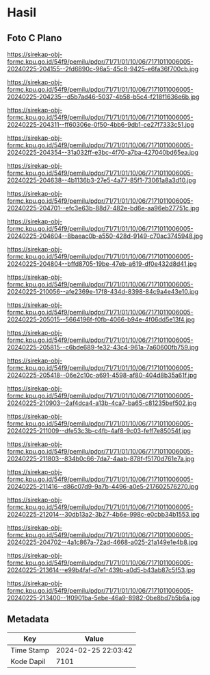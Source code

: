 # Hasil

## Foto C Plano

https://sirekap-obj-formc.kpu.go.id/54f9/pemilu/pdpr/71/71/01/10/06/7171011006005-20240225-204155--2fd6890c-96a5-45c8-9425-e6fa36f700cb.jpg

https://sirekap-obj-formc.kpu.go.id/54f9/pemilu/pdpr/71/71/01/10/06/7171011006005-20240225-204235--d5b7ad46-5037-4b58-b5c4-f218f1636e6b.jpg

https://sirekap-obj-formc.kpu.go.id/54f9/pemilu/pdpr/71/71/01/10/06/7171011006005-20240225-204311--ff60306e-0f50-4bb6-9db1-ce27f7333c51.jpg

https://sirekap-obj-formc.kpu.go.id/54f9/pemilu/pdpr/71/71/01/10/06/7171011006005-20240225-204354--31a032ff-e3bc-4f70-a7ba-427040bd65ea.jpg

https://sirekap-obj-formc.kpu.go.id/54f9/pemilu/pdpr/71/71/01/10/06/7171011006005-20240225-204638--4b1136b3-27e5-4a77-85f1-73061a8a3d10.jpg

https://sirekap-obj-formc.kpu.go.id/54f9/pemilu/pdpr/71/71/01/10/06/7171011006005-20240225-204701--efc3e63b-88d7-482e-bd6e-aa96eb27751c.jpg

https://sirekap-obj-formc.kpu.go.id/54f9/pemilu/pdpr/71/71/01/10/06/7171011006005-20240225-204604--8baeac0b-a550-428d-9149-c70ac3745948.jpg

https://sirekap-obj-formc.kpu.go.id/54f9/pemilu/pdpr/71/71/01/10/06/7171011006005-20240225-204804--bffd8705-19be-47eb-a619-df0e432d8d41.jpg

https://sirekap-obj-formc.kpu.go.id/54f9/pemilu/pdpr/71/71/01/10/06/7171011006005-20240225-210056--afe2369e-17f8-434d-8398-84c9a4e43e10.jpg

https://sirekap-obj-formc.kpu.go.id/54f9/pemilu/pdpr/71/71/01/10/06/7171011006005-20240225-205015--5664196f-f0fb-4066-b94e-4f06dd5e13f4.jpg

https://sirekap-obj-formc.kpu.go.id/54f9/pemilu/pdpr/71/71/01/10/06/7171011006005-20240225-205815--c6bde689-fe32-43c4-961a-7a60600fb759.jpg

https://sirekap-obj-formc.kpu.go.id/54f9/pemilu/pdpr/71/71/01/10/06/7171011006005-20240225-205418--06e2c10c-a691-4598-af80-404d8b35a61f.jpg

https://sirekap-obj-formc.kpu.go.id/54f9/pemilu/pdpr/71/71/01/10/06/7171011006005-20240225-210903--2af4dca4-a13b-4ca7-ba65-c81235bef502.jpg

https://sirekap-obj-formc.kpu.go.id/54f9/pemilu/pdpr/71/71/01/10/06/7171011006005-20240225-211009--dfe53c3b-c4fb-4af8-9c03-feff7e85054f.jpg

https://sirekap-obj-formc.kpu.go.id/54f9/pemilu/pdpr/71/71/01/10/06/7171011006005-20240225-211803--834b0c66-7da7-4aab-878f-f5170d761e7a.jpg

https://sirekap-obj-formc.kpu.go.id/54f9/pemilu/pdpr/71/71/01/10/06/7171011006005-20240225-211416--d86c07d9-9a7b-4496-a0e5-217602576270.jpg

https://sirekap-obj-formc.kpu.go.id/54f9/pemilu/pdpr/71/71/01/10/06/7171011006005-20240225-212014--30db13a2-3b27-4b6e-998c-e0cbb34b1553.jpg

https://sirekap-obj-formc.kpu.go.id/54f9/pemilu/pdpr/71/71/01/10/06/7171011006005-20240225-204702--4a1c867a-72ad-4668-a025-21a149e1e4b8.jpg

https://sirekap-obj-formc.kpu.go.id/54f9/pemilu/pdpr/71/71/01/10/06/7171011006005-20240225-213614--e99b4faf-d7e1-439b-a0d5-b43ab87c5f53.jpg

https://sirekap-obj-formc.kpu.go.id/54f9/pemilu/pdpr/71/71/01/10/06/7171011006005-20240225-213400--1f0901ba-5ebe-46a9-8982-0be8bd7b5b6a.jpg


## Metadata

| Key        | Value               |
| ---------- | ------------------- |
| Time Stamp | 2024-02-25 22:03:42 |
| Kode Dapil | 7101                |



